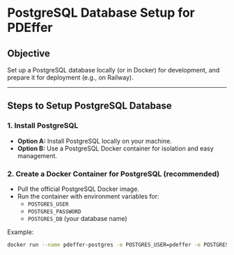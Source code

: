 # PostgreSQL Database Setup for PDEffer

## Objective
Set up a PostgreSQL database locally (or in Docker) for development, and prepare it for deployment (e.g., on Railway).

---

## Steps to Setup PostgreSQL Database

### 1. Install PostgreSQL
- **Option A:** Install PostgreSQL locally on your machine.
- **Option B:** Use a PostgreSQL Docker container for isolation and easy management.

### 2. Create a Docker Container for PostgreSQL (recommended)
- Pull the official PostgreSQL Docker image.
- Run the container with environment variables for:
  - `POSTGRES_USER`
  - `POSTGRES_PASSWORD`
  - `POSTGRES_DB` (your database name)

Example:
```bash
docker run --name pdeffer-postgres -e POSTGRES_USER=pdeffer -e POSTGRES_PASSWORD=yourpassword -e POSTGRES_DB=pdefferdb -p 5432:5432 -d postgres
